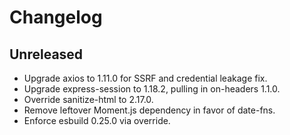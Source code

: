 # Changelog

## Unreleased
- Upgrade axios to 1.11.0 for SSRF and credential leakage fix.
- Upgrade express-session to 1.18.2, pulling in on-headers 1.1.0.
- Override sanitize-html to 2.17.0.
- Remove leftover Moment.js dependency in favor of date-fns.
- Enforce esbuild 0.25.0 via override.
